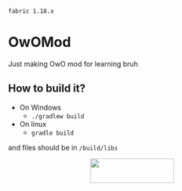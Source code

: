 `fabric 1.18.x`
# OwOMod
Just making OwO mod for learning bruh

## How to build it?
- On Windows
  - `./gradlew build`
- On linux
  - `gradle build`

and files should be in `/build/libs`

<p><a title="Fabric Language Kotlin" href="https://minecraft.curseforge.com/projects/fabric-language-kotlin" target="_blank" rel="noopener noreferrer"><img style="display: block; margin-left: auto; margin-right: auto;" src="https://i.imgur.com/c1DH9VL.png" alt="" width="171" height="50" /></a></p>
